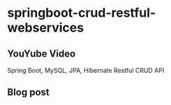 # springboot-crud-restful-webservices
## YouYube Video
Spring Boot, MySQL, JPA, Hibernate Restful CRUD API 

## Blog post

